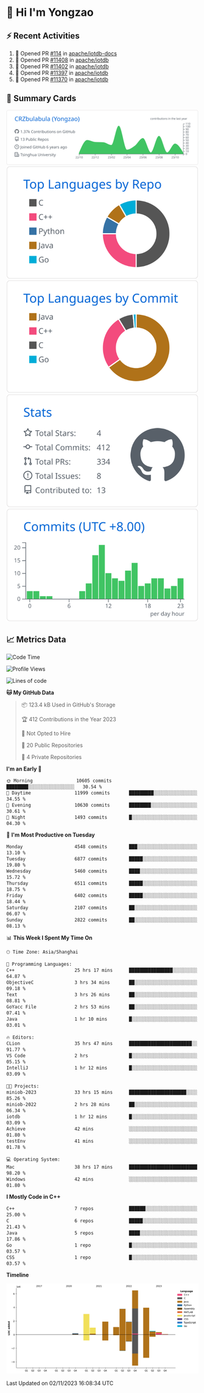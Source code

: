 # 👋 Hi I'm Yongzao

## ⚡ Recent Activities
<!--START_SECTION:activity-->
1. 💪 Opened PR [#114](https://github.com/apache/iotdb-docs/pull/114) in [apache/iotdb-docs](https://github.com/apache/iotdb-docs)
2. 💪 Opened PR [#11408](https://github.com/apache/iotdb/pull/11408) in [apache/iotdb](https://github.com/apache/iotdb)
3. 💪 Opened PR [#11402](https://github.com/apache/iotdb/pull/11402) in [apache/iotdb](https://github.com/apache/iotdb)
4. 💪 Opened PR [#11397](https://github.com/apache/iotdb/pull/11397) in [apache/iotdb](https://github.com/apache/iotdb)
5. 💪 Opened PR [#11370](https://github.com/apache/iotdb/pull/11370) in [apache/iotdb](https://github.com/apache/iotdb)
<!--END_SECTION:activity-->

## 🎑 Summary Cards

[![](https://raw.githubusercontent.com/CRZbulabula/CRZbulabula/main/profile-summary-card-output/github/0-profile-details.svg)](https://github.com/vn7n24fzkq/github-profile-summary-cards)
[![](https://raw.githubusercontent.com/CRZbulabula/CRZbulabula/main/profile-summary-card-output/github/1-repos-per-language.svg)](https://github.com/vn7n24fzkq/github-profile-summary-cards) [![](https://raw.githubusercontent.com/CRZbulabula/CRZbulabula/main/profile-summary-card-output/github/2-most-commit-language.svg)](https://github.com/vn7n24fzkq/github-profile-summary-cards)
[![](https://raw.githubusercontent.com/CRZbulabula/CRZbulabula/main/profile-summary-card-output/github/3-stats.svg)](https://github.com/vn7n24fzkq/github-profile-summary-cards) [![](https://raw.githubusercontent.com/CRZbulabula/CRZbulabula/main/profile-summary-card-output/github/4-productive-time.svg)](https://github.com/vn7n24fzkq/github-profile-summary-cards)

## 📈 Metrics Data

<!--START_SECTION:waka-->
![Code Time](http://img.shields.io/badge/Code%20Time-424%20hrs%2044%20mins-blue)

![Profile Views](http://img.shields.io/badge/Profile%20Views-1-blue)

![Lines of code](https://img.shields.io/badge/From%20Hello%20World%20I%27ve%20Written-24.2%20million%20lines%20of%20code-blue)

**🐱 My GitHub Data** 

> 📦 123.4 kB Used in GitHub's Storage 
 > 
> 🏆 412 Contributions in the Year 2023
 > 
> 🚫 Not Opted to Hire
 > 
> 📜 20 Public Repositories 
 > 
> 🔑 4 Private Repositories 
 > 
**I'm an Early 🐤** 

```text
🌞 Morning                10605 commits       ████████░░░░░░░░░░░░░░░░░   30.54 % 
🌆 Daytime                11999 commits       █████████░░░░░░░░░░░░░░░░   34.55 % 
🌃 Evening                10630 commits       ████████░░░░░░░░░░░░░░░░░   30.61 % 
🌙 Night                  1493 commits        █░░░░░░░░░░░░░░░░░░░░░░░░   04.30 % 
```
📅 **I'm Most Productive on Tuesday** 

```text
Monday                   4548 commits        ███░░░░░░░░░░░░░░░░░░░░░░   13.10 % 
Tuesday                  6877 commits        █████░░░░░░░░░░░░░░░░░░░░   19.80 % 
Wednesday                5460 commits        ████░░░░░░░░░░░░░░░░░░░░░   15.72 % 
Thursday                 6511 commits        █████░░░░░░░░░░░░░░░░░░░░   18.75 % 
Friday                   6402 commits        █████░░░░░░░░░░░░░░░░░░░░   18.44 % 
Saturday                 2107 commits        ██░░░░░░░░░░░░░░░░░░░░░░░   06.07 % 
Sunday                   2822 commits        ██░░░░░░░░░░░░░░░░░░░░░░░   08.13 % 
```


📊 **This Week I Spent My Time On** 

```text
🕑︎ Time Zone: Asia/Shanghai

💬 Programming Languages: 
C++                      25 hrs 17 mins      ████████████████░░░░░░░░░   64.87 % 
ObjectiveC               3 hrs 34 mins       ██░░░░░░░░░░░░░░░░░░░░░░░   09.18 % 
Text                     3 hrs 26 mins       ██░░░░░░░░░░░░░░░░░░░░░░░   08.81 % 
GoYacc File              2 hrs 53 mins       ██░░░░░░░░░░░░░░░░░░░░░░░   07.41 % 
Java                     1 hr 10 mins        █░░░░░░░░░░░░░░░░░░░░░░░░   03.01 % 

🔥 Editors: 
CLion                    35 hrs 47 mins      ███████████████████████░░   91.77 % 
VS Code                  2 hrs               █░░░░░░░░░░░░░░░░░░░░░░░░   05.15 % 
IntelliJ                 1 hr 12 mins        █░░░░░░░░░░░░░░░░░░░░░░░░   03.09 % 

🐱‍💻 Projects: 
miniob-2023              33 hrs 15 mins      █████████████████████░░░░   85.26 % 
miniob-2022              2 hrs 28 mins       ██░░░░░░░░░░░░░░░░░░░░░░░   06.34 % 
iotdb                    1 hr 12 mins        █░░░░░░░░░░░░░░░░░░░░░░░░   03.09 % 
Achieve                  42 mins             ░░░░░░░░░░░░░░░░░░░░░░░░░   01.80 % 
testEnv                  41 mins             ░░░░░░░░░░░░░░░░░░░░░░░░░   01.78 % 

💻 Operating System: 
Mac                      38 hrs 17 mins      █████████████████████████   98.20 % 
Windows                  42 mins             ░░░░░░░░░░░░░░░░░░░░░░░░░   01.80 % 
```

**I Mostly Code in C++** 

```text
C++                      7 repos             ██████░░░░░░░░░░░░░░░░░░░   25.00 % 
C                        6 repos             █████░░░░░░░░░░░░░░░░░░░░   21.43 % 
Java                     5 repos             ████░░░░░░░░░░░░░░░░░░░░░   17.86 % 
Go                       1 repo              █░░░░░░░░░░░░░░░░░░░░░░░░   03.57 % 
CSS                      1 repo              █░░░░░░░░░░░░░░░░░░░░░░░░   03.57 % 
```



**Timeline**

![Lines of Code chart](https://raw.githubusercontent.com/CRZbulabula/CRZbulabula/main/assets/bar_graph.png)


 Last Updated on 02/11/2023 16:08:34 UTC
<!--END_SECTION:waka-->

